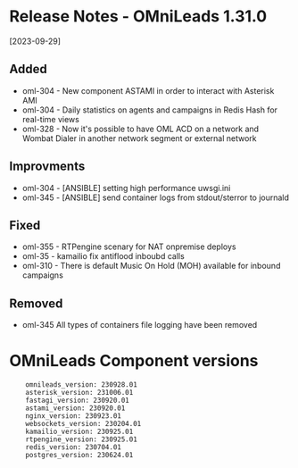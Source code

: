 # Release Notes - OMniLeads 1.31.0
[2023-09-29]

## Added

* oml-304 - New component ASTAMI in order to interact with Asterisk AMI
* oml-304 - Daily statistics on agents and campaigns in Redis Hash for real-time views
* oml-328 - Now it's possible to have OML ACD on a network and Wombat Dialer in another network segment or external network

## Improvments

* oml-304 - [ANSIBLE] setting high performance uwsgi.ini
* oml-345 - [ANSIBLE] send container logs from stdout/sterror to journald

## Fixed

* oml-355 - RTPengine scenary for NAT onpremise deploys
* oml-35 - kamailio fix antiflood inboubd calls 
* oml-310 - There is default Music On Hold (MOH) available for inbound campaigns

## Removed

* oml-345 All types of containers file logging have been removed

# OMniLeads Component versions

```
    omnileads_version: 230928.01
    asterisk_version: 231006.01
    fastagi_version: 230920.01
    astami_version: 230920.01
    nginx_version: 230923.01
    websockets_version: 230204.01
    kamailio_version: 230925.01
    rtpengine_version: 230925.01
    redis_version: 230704.01
    postgres_version: 230624.01
```
